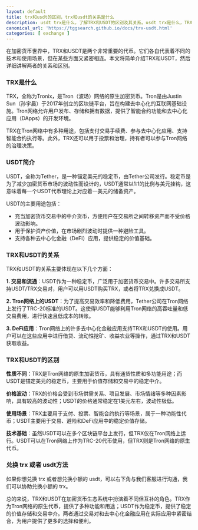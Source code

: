 ```yaml
---
layout: default
title: trx和usdt的区别，trx和usdt的关系是什么
description: usdt trx是什么，了解TRX和USDT的区别及其关系。usdt trx是什么，TRX是Tron网络的原生加密货币，用于支付和智能合约，具有高波动性；USDT是锚定美元的稳定币，广泛用于交易和价值存储，波动性低。两者通过交易对和DeFi应用紧密结合，为用户提供更多选择和便利。探索TRX和USDT在加密货币生态系统中的独特角色和用途。
canonical_url: 'https://tggsearch.github.io/docs/trx-usdt.html'
categories: [ exchange ]
---
```

在加密货币世界中，TRX和USDT是两个非常重要的代币。它们各自代表着不同的技术和使用场景，但在某些方面又紧密相连。本文将简单介绍TRX和USDT，然后详细讲解两者的关系和区别。

### TRX是什么
TRX，全称为Tronix，是Tron（波场）网络的原生加密货币。Tron是由Justin Sun（孙宇晨）于2017年创立的区块链平台，旨在构建去中心化的互联网基础设施。Tron网络允许用户发布、存储和拥有数据，提供了智能合约功能和去中心化应用（DApps）的开发环境。

TRX在Tron网络中有多种用途，包括支付交易手续费、参与去中心化应用、支持智能合约执行等。此外，TRX还可以用于投票和治理，持有者可以参与Tron网络的治理决策。

### USDT简介
USDT，全称为Tether，是一种锚定美元的稳定币，由Tether公司发行。稳定币是为了减少加密货币市场的波动性而设计的，USDT通常以1:1的比例与美元挂钩，这意味着每一个USDT代币理论上对应着一美元的储备资产。

USDT的主要用途包括：
- 充当加密货币交易中的中介货币，方便用户在交易所之间转移资产而不受价格波动影响。
- 用于保护资产价值，在市场剧烈波动时提供一种避险工具。
- 支持各种去中心化金融（DeFi）应用，提供稳定的价值基础。

### TRX和USDT的关系
TRX和USDT的关系主要体现在以下几个方面：

**1. 交易和流通**：USDT作为一种稳定币，广泛用于加密货币交易中。许多交易所支持USDT/TRX交易对，用户可以用USDT购买TRX，或者将TRX兑换成USDT。

**2. Tron网络上的USDT**：为了提高交易效率和降低费用，Tether公司在Tron网络上发行了TRC-20标准的USDT。这使得USDT能够利用Tron网络的高吞吐量和低交易费用，进行快速且低成本的转账。

**3. DeFi应用**：Tron网络上的许多去中心化金融应用支持TRX和USDT的使用。用户可以在这些应用中进行借贷、流动性挖矿、收益农业等操作，通过TRX和USDT获取收益。

### TRX和USDT的区别

**性质不同**：TRX是Tron网络的原生加密货币，具有通货性质和多功能用途；而USDT是锚定美元的稳定币，主要用于价值存储和交易中的稳定中介。

**价格波动**：TRX的价格会受到市场供需关系、项目发展、市场情绪等多种因素影响，具有较高的波动性；USDT的价格通常稳定在1美元左右，波动性极低。

**使用场景**：TRX主要用于支付、投票、智能合约执行等场景，属于一种功能性代币；USDT主要用于交易、避险和DeFi应用中的稳定价值存储。

**技术基础**：虽然USDT可以在多个区块链平台上发行，但TRX仅在Tron网络上运行。USDT可以在Tron网络上作为TRC-20代币使用，但TRX则是Tron网络的原生代币。

### 兑换 trx 或者 usdt方法
如果你想兑换 trx 或者想兑换小额的 usdt，可以右下角与我们客服进行沟通，我们可以协助兑换小额的 trx。

总的来说，TRX和USDT在加密货币生态系统中扮演着不同但互补的角色。TRX作为Tron网络的原生代币，提供了多种功能和用途；USDT作为稳定币，提供了稳定的价值存储和交易中介。两者通过交易对和去中心化金融应用在实际应用中紧密结合，为用户提供了更多的选择和便利。
